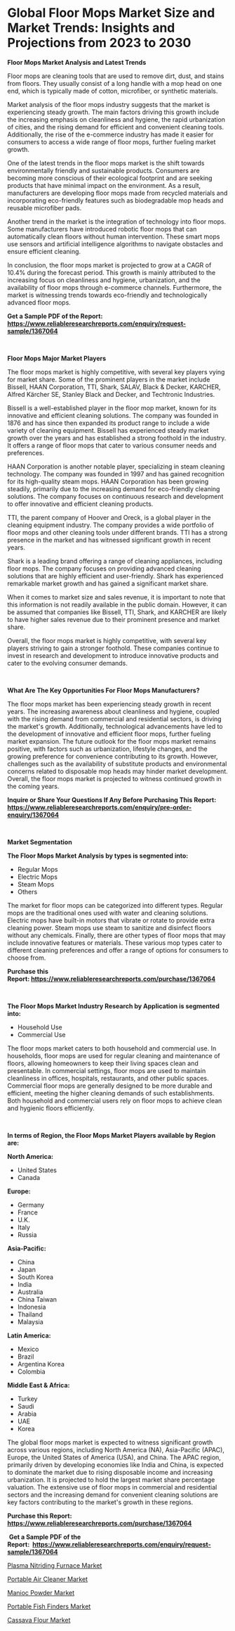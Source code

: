 <p><h1>Global Floor Mops Market Size and Market Trends: Insights and Projections from 2023 to 2030</h1></p><p><strong>Floor Mops Market Analysis and Latest Trends</strong></p>
<p><p>Floor mops are cleaning tools that are used to remove dirt, dust, and stains from floors. They usually consist of a long handle with a mop head on one end, which is typically made of cotton, microfiber, or synthetic materials.</p><p>Market analysis of the floor mops industry suggests that the market is experiencing steady growth. The main factors driving this growth include the increasing emphasis on cleanliness and hygiene, the rapid urbanization of cities, and the rising demand for efficient and convenient cleaning tools. Additionally, the rise of the e-commerce industry has made it easier for consumers to access a wide range of floor mops, further fueling market growth.</p><p>One of the latest trends in the floor mops market is the shift towards environmentally friendly and sustainable products. Consumers are becoming more conscious of their ecological footprint and are seeking products that have minimal impact on the environment. As a result, manufacturers are developing floor mops made from recycled materials and incorporating eco-friendly features such as biodegradable mop heads and reusable microfiber pads.</p><p>Another trend in the market is the integration of technology into floor mops. Some manufacturers have introduced robotic floor mops that can automatically clean floors without human intervention. These smart mops use sensors and artificial intelligence algorithms to navigate obstacles and ensure efficient cleaning.</p><p>In conclusion, the floor mops market is projected to grow at a CAGR of 10.4% during the forecast period. This growth is mainly attributed to the increasing focus on cleanliness and hygiene, urbanization, and the availability of floor mops through e-commerce channels. Furthermore, the market is witnessing trends towards eco-friendly and technologically advanced floor mops.</p></p>
<p><strong>Get a Sample PDF of the Report:&nbsp; <a href="https://www.reliableresearchreports.com/enquiry/request-sample/1367064">https://www.reliableresearchreports.com/enquiry/request-sample/1367064</a></strong></p>
<p>&nbsp;</p>
<p><strong>Floor Mops Major Market Players</strong></p>
<p><p>The floor mops market is highly competitive, with several key players vying for market share. Some of the prominent players in the market include Bissell, HAAN Corporation, TTI, Shark, SALAV, Black & Decker, KARCHER, Alfred Kärcher SE, Stanley Black and Decker, and Techtronic Industries.</p><p>Bissell is a well-established player in the floor mop market, known for its innovative and efficient cleaning solutions. The company was founded in 1876 and has since then expanded its product range to include a wide variety of cleaning equipment. Bissell has experienced steady market growth over the years and has established a strong foothold in the industry. It offers a range of floor mops that cater to various consumer needs and preferences.</p><p>HAAN Corporation is another notable player, specializing in steam cleaning technology. The company was founded in 1997 and has gained recognition for its high-quality steam mops. HAAN Corporation has been growing steadily, primarily due to the increasing demand for eco-friendly cleaning solutions. The company focuses on continuous research and development to offer innovative and efficient cleaning products.</p><p>TTI, the parent company of Hoover and Oreck, is a global player in the cleaning equipment industry. The company provides a wide portfolio of floor mops and other cleaning tools under different brands. TTI has a strong presence in the market and has witnessed significant growth in recent years.</p><p>Shark is a leading brand offering a range of cleaning appliances, including floor mops. The company focuses on providing advanced cleaning solutions that are highly efficient and user-friendly. Shark has experienced remarkable market growth and has gained a significant market share.</p><p>When it comes to market size and sales revenue, it is important to note that this information is not readily available in the public domain. However, it can be assumed that companies like Bissell, TTI, Shark, and KARCHER are likely to have higher sales revenue due to their prominent presence and market share.</p><p>Overall, the floor mops market is highly competitive, with several key players striving to gain a stronger foothold. These companies continue to invest in research and development to introduce innovative products and cater to the evolving consumer demands.</p></p>
<p>&nbsp;</p>
<p><strong>What Are The Key Opportunities For Floor Mops Manufacturers?</strong></p>
<p><p>The floor mops market has been experiencing steady growth in recent years. The increasing awareness about cleanliness and hygiene, coupled with the rising demand from commercial and residential sectors, is driving the market's growth. Additionally, technological advancements have led to the development of innovative and efficient floor mops, further fueling market expansion. The future outlook for the floor mops market remains positive, with factors such as urbanization, lifestyle changes, and the growing preference for convenience contributing to its growth. However, challenges such as the availability of substitute products and environmental concerns related to disposable mop heads may hinder market development. Overall, the floor mops market is projected to witness continued growth in the coming years.</p></p>
<p><strong>Inquire or Share Your Questions If Any Before Purchasing This Report: <a href="https://www.reliableresearchreports.com/enquiry/pre-order-enquiry/1367064">https://www.reliableresearchreports.com/enquiry/pre-order-enquiry/1367064</a></strong></p>
<p>&nbsp;</p>
<p><strong>Market Segmentation</strong></p>
<p><strong>The Floor Mops Market Analysis by types is segmented into:</strong></p>
<p><ul><li>Regular Mops</li><li>Electric Mops</li><li>Steam Mops</li><li>Others</li></ul></p>
<p><p>The market for floor mops can be categorized into different types. Regular mops are the traditional ones used with water and cleaning solutions. Electric mops have built-in motors that vibrate or rotate to provide extra cleaning power. Steam mops use steam to sanitize and disinfect floors without any chemicals. Finally, there are other types of floor mops that may include innovative features or materials. These various mop types cater to different cleaning preferences and offer a range of options for consumers to choose from.</p></p>
<p><strong>Purchase this Report:&nbsp;<a href="https://www.reliableresearchreports.com/purchase/1367064">https://www.reliableresearchreports.com/purchase/1367064</a></strong></p>
<p>&nbsp;</p>
<p><strong>The Floor Mops Market Industry Research by Application is segmented into:</strong></p>
<p><ul><li>Household Use</li><li>Commercial Use</li></ul></p>
<p><p>The floor mops market caters to both household and commercial use. In households, floor mops are used for regular cleaning and maintenance of floors, allowing homeowners to keep their living spaces clean and presentable. In commercial settings, floor mops are used to maintain cleanliness in offices, hospitals, restaurants, and other public spaces. Commercial floor mops are generally designed to be more durable and efficient, meeting the higher cleaning demands of such establishments. Both household and commercial users rely on floor mops to achieve clean and hygienic floors efficiently.</p></p>
<p>&nbsp;</p>
<p><strong>In terms of Region, the Floor Mops Market Players available by Region are:</strong></p>
<p>
    <p> <strong> North America: </strong>
        <ul>
            <li>United States</li>
            <li>Canada</li>
        </ul>
        </p> 
    <p> <strong> Europe: </strong>
        <ul>
            <li>Germany</li>
            <li>France</li>
            <li>U.K.</li>
            <li>Italy</li>
            <li>Russia</li>
        </ul>
        </p> 
    <p> <strong> Asia-Pacific: </strong>
        <ul>
            <li>China</li>
            <li>Japan</li>
            <li>South Korea</li>
            <li>India</li>
            <li>Australia</li>
            <li>China Taiwan</li>
            <li>Indonesia</li>
            <li>Thailand</li>
            <li>Malaysia</li>
        </ul>
        </p> 
    <p> <strong> Latin America: </strong>
        <ul>
            <li>Mexico</li>
            <li>Brazil</li>
            <li>Argentina Korea</li>
            <li>Colombia</li>
        </ul>
        </p> 
    <p> <strong> Middle East & Africa: </strong>
        <ul>
            <li>Turkey</li>
            <li>Saudi</li>
            <li>Arabia</li>
            <li>UAE</li>
            <li>Korea</li>
        </ul>
    </p>
    </p>
<p><p>The global floor mops market is expected to witness significant growth across various regions, including North America (NA), Asia-Pacific (APAC), Europe, the United States of America (USA), and China. The APAC region, primarily driven by developing economies like India and China, is expected to dominate the market due to rising disposable income and increasing urbanization. It is projected to hold the largest market share percentage valuation. The extensive use of floor mops in commercial and residential sectors and the increasing demand for convenient cleaning solutions are key factors contributing to the market's growth in these regions.</p></p>
<p><strong>Purchase this Report: <a href="https://www.reliableresearchreports.com/purchase/1367064">https://www.reliableresearchreports.com/purchase/1367064</a></strong></p>
<p>&nbsp;<strong>Get a Sample PDF of the Report:&nbsp;&nbsp;<a href="https://www.reliableresearchreports.com/enquiry/request-sample/1367064">https://www.reliableresearchreports.com/enquiry/request-sample/1367064</a></strong></p>
<p><strong></strong></p>
<p><p><a href="https://www.linkedin.com/pulse/plasma-nitriding-furnace-market-insights-players-forecast-r1zff/">Plasma Nitriding Furnace Market</a></p><p><a href="https://www.linkedin.com/pulse/portable-air-cleaner-market-share-amp-new-trends-analysis-xbykf/">Portable Air Cleaner Market</a></p><p><a href="https://medium.com/@tonikuhic/manioc-powder-market-size-growth-forecast-2023-2030-5044efa3014d">Manioc Powder Market</a></p><p><a href="https://www.linkedin.com/pulse/portable-fish-finders-market-size-growth-forecast-from-lqznf/">Portable Fish Finders Market</a></p><p><a href="https://medium.com/@audieyost1952/cassava-flour-market-size-growth-forecast-2023-2030-59392f48982a">Cassava Flour Market</a></p></p>